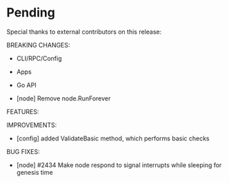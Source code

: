 # Pending

Special thanks to external contributors on this release:

BREAKING CHANGES:

* CLI/RPC/Config

* Apps

* Go API
- [node] Remove node.RunForever

FEATURES:

IMPROVEMENTS:
- [config] added ValidateBasic method, which performs basic checks

BUG FIXES:
- [node] \#2434 Make node respond to signal interrupts while sleeping for genesis time

